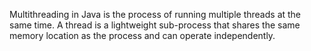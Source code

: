 Multithreading in Java is the process of running multiple threads at the same time. A thread is a lightweight sub-process that shares the same memory location as the process and can operate independently. 
